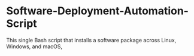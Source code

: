 # Software-Deployment-Automation-Script
This single Bash script that installs a software package across Linux, Windows, and macOS, 
